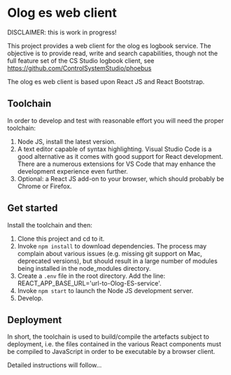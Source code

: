# Olog es web client

DISCLAIMER: this is work in progress!

This project provides a web client for the olog es logbook service. The objective is to provide read, write and search capabilities, though not the full feature set of the CS Studio logbook client, see https://github.com/ControlSystemStudio/phoebus

The olog es web client is based upon React JS and React Bootstrap.

## Toolchain

In order to develop and test with reasonable effort you will need the proper toolchain:

1) Node JS, install the latest version.
2) A text editor capable of syntax highlighting. Visual Studio Code is a good alternative as it comes with good support for React development. There are a numerous extensions for VS Code that may enhance the development experience even further.
3) Optional: a React JS add-on to your browser, which should probably be Chrome or Firefox.

## Get started

Install the toolchain and then:

1) Clone this project and cd to it.
2) Invoke ``npm install`` to download dependencies. The process may complain about various issues (e.g. missing git support on Mac, deprecated versions), but should result in a large number of modules being installed in the node_modules directory.
3) Create a ``.env`` file in the root directory. Add the line:
   REACT_APP_BASE_URL='url-to-Olog-ES-service'.
4) Invoke ``npm start`` to launch the Node JS development server.
5) Develop.

## Deployment

In short, the toolchain is used to build/compile the artefacts subject to deployment, i.e. the files contained in the various React components must be compiled to JavaScript in order to be executable by a browser client. 

Detailed instructions will follow...




